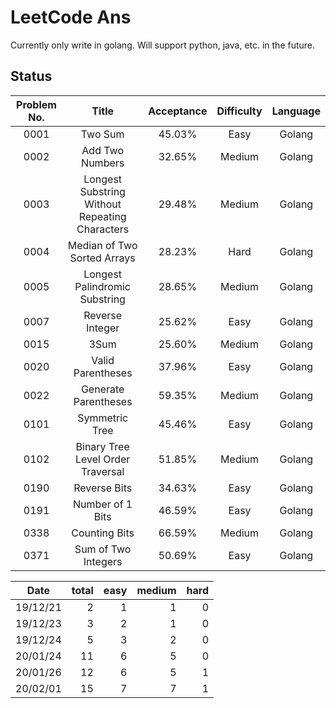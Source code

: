 LeetCode Ans
===
Currently only write in golang.
Will support python, java, etc. in the future.

## Status

|Problem No.|Title|Acceptance|Difficulty|Language|
|:-:|:-:|:-: | :-: | :-: |
|0001|Two Sum|45.03%|Easy|Golang
|0002|Add Two Numbers|32.65%|Medium|Golang
|0003|Longest Substring Without Repeating Characters|29.48%|Medium|Golang
|0004|Median of Two Sorted Arrays|28.23%|Hard|Golang
|0005|Longest Palindromic Substring|28.65%|Medium|Golang
|0007|Reverse Integer|25.62%|Easy|Golang
|0015|3Sum|25.60%|Medium|Golang
|0020|Valid Parentheses|37.96%|Easy|Golang
|0022|Generate Parentheses|59.35%|Medium|Golang
|0101|Symmetric Tree|45.46%|Easy|Golang
|0102|Binary Tree Level Order Traversal|51.85%|Medium|Golang
|0190|Reverse Bits|34.63%|Easy|Golang
|0191|Number of 1 Bits|46.59%|Easy|Golang
|0338|Counting Bits|66.59%|Medium|Golang
|0371|Sum of Two Integers|50.69%|Easy|Golang

|Date|total|easy|medium|hard
|:-:|-:|-:|-:|-:|
|19/12/21| 2| 1| 1| 0
|19/12/23| 3| 2| 1| 0
|19/12/24| 5| 3| 2| 0
|20/01/24|11| 6| 5| 0
|20/01/26|12| 6| 5| 1
|20/02/01|15| 7| 7| 1
